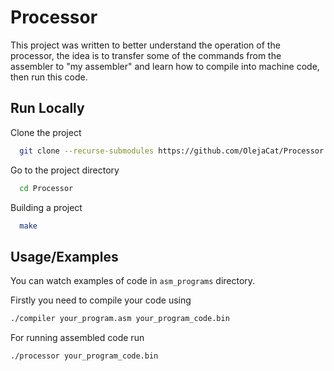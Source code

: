 
# Processor

This project was written to better understand the operation of the processor, the idea is to transfer some of the commands from the assembler to "my assembler" and learn how to compile into machine code, then run this code.


## Run Locally

Clone the project

```bash
  git clone --recurse-submodules https://github.com/OlejaCat/Processor
```

Go to the project directory

```bash
  cd Processor
```

Building a project

```bash
  make
```

## Usage/Examples

You can watch examples of code in `asm_programs` directory.

Firstly you need to compile your code using

```bash
./compiler your_program.asm your_program_code.bin
```

For running assembled code run

```bash
./processor your_program_code.bin
```

